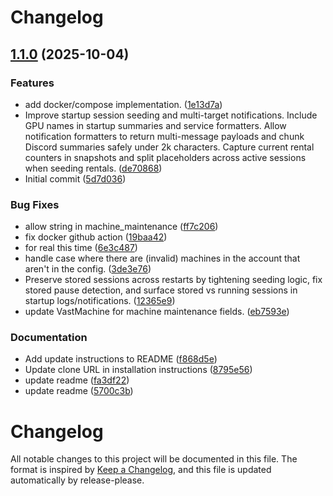 # Changelog

## [1.1.0](https://github.com/begna112/vast-monitor/compare/vast-monitor-v1.0.0...vast-monitor-v1.1.0) (2025-10-04)


### Features

* add docker/compose implementation. ([1e13d7a](https://github.com/begna112/vast-monitor/commit/1e13d7ac2fad9aa35450e9ef2db87461e3531b9d))
* Improve startup session seeding and multi-target notifications. Include GPU names in startup summaries and service formatters. Allow notification formatters to return multi-message payloads and chunk Discord summaries safely under 2k characters. Capture current rental counters in snapshots and split placeholders across active sessions when seeding rentals. ([de70868](https://github.com/begna112/vast-monitor/commit/de70868c9edf4ce99a79b881d5d741c241319099))
* Initial commit ([5d7d036](https://github.com/begna112/vast-monitor/commit/5d7d036feeae5df2d98c21c23819443df9344143))


### Bug Fixes

* allow string in machine_maintenance ([ff7c206](https://github.com/begna112/vast-monitor/commit/ff7c2063d2e069c76f17c1730950e893785e1baa))
* fix docker github action ([19baa42](https://github.com/begna112/vast-monitor/commit/19baa42adc3c96648740f65a82199994b90ee1a6))
* for real this time ([6e3c487](https://github.com/begna112/vast-monitor/commit/6e3c48782c81338bf77d8e77891bc9714443b5fa))
* handle case where there are (invalid) machines in the account that aren't in the config. ([3de3e76](https://github.com/begna112/vast-monitor/commit/3de3e76efd8a21a6be549177f9b5811c623514ef))
* Preserve stored sessions across restarts by tightening seeding logic, fix stored pause detection, and surface stored vs running sessions in startup logs/notifications. ([12365e9](https://github.com/begna112/vast-monitor/commit/12365e9d24fcbd5409139b1f371781bff67de259))
* update VastMachine for machine maintenance fields. ([eb7593e](https://github.com/begna112/vast-monitor/commit/eb7593e5fe6112a769ed77ff707a8f1c544bad9f))


### Documentation

* Add update instructions to README ([f868d5e](https://github.com/begna112/vast-monitor/commit/f868d5e1d3b85b23c5920d261df808e59a051c7f))
* Update clone URL in installation instructions ([8795e56](https://github.com/begna112/vast-monitor/commit/8795e56d33b4027a0f8806c5741f9b2c41bc755e))
* update readme ([fa3df22](https://github.com/begna112/vast-monitor/commit/fa3df228c95fdc3f515bffb4dd25029fd710d0e6))
* update readme ([5700c3b](https://github.com/begna112/vast-monitor/commit/5700c3bc31b1c4af227858eab905d83bb403ae2e))

# Changelog

All notable changes to this project will be documented in this file. The format is inspired by [Keep a Changelog](https://keepachangelog.com/), and this file is updated automatically by release-please.
